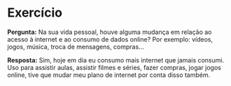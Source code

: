 # Exercício

**Pergunta:** Na sua vida pessoal, houve alguma mudança em relação ao acesso à internet e ao consumo de dados online? Por exemplo: vídeos, jogos, música, troca de mensagens, compras…

**Resposta:** Sim, hoje em dia eu consumo mais internet que jamais consumi. Uso para assistir aulas, assistir filmes e séries, fazer compras, jogar jogos online, tive que mudar meu plano de internet por conta disso também.
